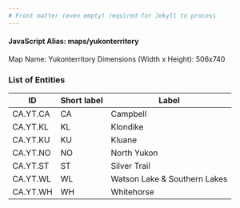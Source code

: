 ```yaml
---
# Front matter (even empty) required for Jekyll to process
---
```


#### JavaScript Alias: maps/yukonterritory

Map Name: Yukonterritory
Dimensions (Width x Height): 506x740





### List of Entities

ID | Short label | Label
---|---|---|
CA.YT.CA|CA|Campbell
CA.YT.KL|KL|Klondike
CA.YT.KU|KU|Kluane
CA.YT.NO|NO|North Yukon
CA.YT.ST|ST|Silver Trail
CA.YT.WL|WL|Watson Lake & Southern Lakes
CA.YT.WH|WH|Whitehorse

